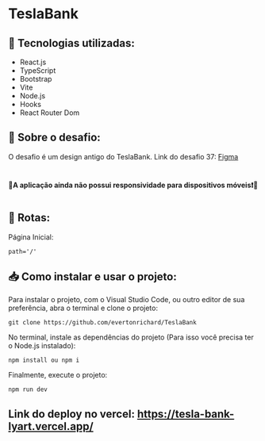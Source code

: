 # TeslaBank

## 🧩 Tecnologias utilizadas:

- React.js
- TypeScript
- Bootstrap
- Vite
- Node.js
- Hooks
- React Router Dom

## 📝 Sobre o desafio:
O desafio é um design antigo do TeslaBank. Link do desafio 37: <a href="https://www.figma.com/file/Yb9IBH56g7T1hdIyZ3BMNO/Desafios---Codel%C3%A2ndia?node-id=191725%3A3600&t=lydjpaBPzSr0y1h3-1" target="_blank">Figma</a>

#
#### 🚧A aplicação ainda não possui responsividade para dispositivos móveis❗🚧
#

## 🚏 Rotas:
Página Inicial:
``` 
path='/'
``` 

## 📥 Como instalar e usar o projeto:
Para instalar o projeto, com o Visual Studio Code, ou outro editor de sua preferência,
abra o terminal e clone o projeto:
``` 
git clone https://github.com/evertonrichard/TeslaBank
```
No terminal, instale as dependências do projeto (Para isso você precisa ter o Node.js instalado):
```
npm install ou npm i
```
Finalmente, execute o projeto:
```
npm run dev
```
## Link do deploy no vercel: https://tesla-bank-lyart.vercel.app/